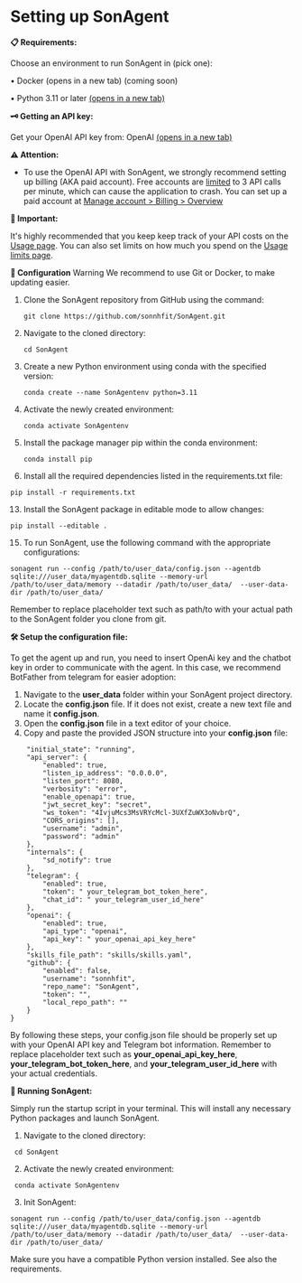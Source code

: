 # Setting up SonAgent
**📋 Requirements:**

Choose an environment to run SonAgent in (pick one):

•	Docker (opens in a new tab) (coming soon)

•	Python 3.11 or later [(opens in a new tab)](https://www.tutorialspoint.com/how-to-install-python-in-windows)


**🗝️ Getting an API key:**


Get your OpenAI API key from: OpenAI [(opens in a new tab)](https://platform.openai.com/account/api-keys)

**⚠️ Attention:**

* To use the OpenAI API with SonAgent, we strongly recommend setting up billing (AKA paid account). Free accounts are [limited](https://platform.openai.com/docs/guides/rate-limits/overview?context=tier-free) to 3 API calls per minute, which can cause the application to crash.
You can set up a paid account at [Manage account > Billing > Overview](https://platform.openai.com/account/billing/overview)

**🚀 Important:**

It's highly recommended that you keep keep track of your API costs on the [Usage page](https://platform.openai.com/usage). You can also set limits on how much you spend on the [Usage limits page](https://platform.openai.com/account/limits).
 
**🔌 Configuration**
Warning
We recommend to use Git or Docker, to make updating easier.

1. Clone the SonAgent repository from GitHub using the command:

   ```
   git clone https://github.com/sonnhfit/SonAgent.git
   ```
   
3. Navigate to the cloned directory:
   
   ```
   cd SonAgent
   ```
   
5. Create a new Python environment using conda with the specified version:
   
   ```
   conda create --name SonAgentenv python=3.11
   ```
   
7. Activate the newly created environment:
   
   ```
   conda activate SonAgentenv
   ```
   
9. Install the package manager pip within the conda environment:
    
   ```
   conda install pip
   ```
   
11. Install all the required dependencies listed in the requirements.txt file:

   ```
pip install -r requirements.txt
```

13. Install the SonAgent package in editable mode to allow changes:
    
   ```
pip install --editable .
```

15. To run SonAgent, use the following command with the appropriate configurations:
    
   ```
sonagent run --config /path/to/user_data/config.json --agentdb sqlite:///user_data/myagentdb.sqlite --memory-url /path/to/user_data/memory --datadir /path/to/user_data/  --user-data-dir /path/to/user_data/
```
Remember to replace placeholder text such as path/to with your actual path to the SonAgent folder you clone from git.

**🛠️ Setup the configuration file:**

To get the agent up and run, you need to insert OpenAi key and the chatbot key in order to communicate with the agent. In this case, we recommend BotFather from telegram for easier adoption:
1.	Navigate to the **user_data** folder within your SonAgent project directory.
2.	Locate the **config.json** file. If it does not exist, create a new text file and name it **config.json**.
3.	Open the **config.json** file in a text editor of your choice.
4.	Copy and paste the provided JSON structure into your **config.json** file:

```{
    "initial_state": "running",
    "api_server": {
        "enabled": true,
        "listen_ip_address": "0.0.0.0",
        "listen_port": 8080,
        "verbosity": "error",
        "enable_openapi": true,
        "jwt_secret_key": "secret",
        "ws_token": "4IvjuMcs3MsVRYcMcl-3UXfZuWX3oNvbrQ",
        "CORS_origins": [],
        "username": "admin",
        "password": "admin"
    },
    "internals": {
        "sd_notify": true
    },
    "telegram": {
        "enabled": true,
        "token": " your_telegram_bot_token_here",
        "chat_id": " your_telegram_user_id_here"
    },
    "openai": {
        "enabled": true,
        "api_type": "openai",
        "api_key": " your_openai_api_key_here"
    },
    "skills_file_path": "skills/skills.yaml",
    "github": {
        "enabled": false,
        "username": "sonnhfit",
        "repo_name": "SonAgent",
        "token": "",
        "local_repo_path": ""
    }
}
```

By following these steps, your config.json file should be properly set up with your OpenAI API key and Telegram bot information. Remember to replace placeholder text such as **your_openai_api_key_here**, **your_telegram_bot_token_here**, and **your_telegram_user_id_here** with your actual credentials.

**🎊 Running SonAgent:**

Simply run the startup script in your terminal. This will install any necessary Python packages and launch SonAgent.
1.	Navigate to the cloned directory:

   ```
  	cd SonAgent
```

2.	Activate the newly created environment:
   
   ```
  	conda activate SonAgentenv
```

3.	Init SonAgent:
   
```
sonagent run --config /path/to/user_data/config.json --agentdb sqlite:///user_data/myagentdb.sqlite --memory-url /path/to/user_data/memory --datadir /path/to/user_data/  --user-data-dir /path/to/user_data/
```

Make sure you have a compatible Python version installed. See also the requirements.
